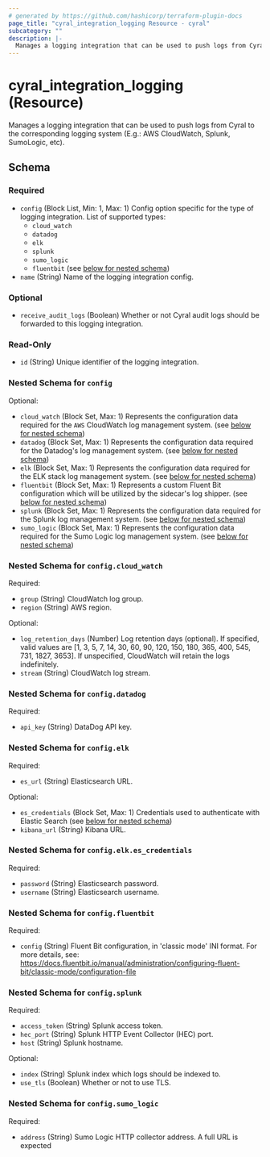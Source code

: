 ```yaml
---
# generated by https://github.com/hashicorp/terraform-plugin-docs
page_title: "cyral_integration_logging Resource - cyral"
subcategory: ""
description: |-
  Manages a logging integration that can be used to push logs from Cyral to the corresponding logging system (E.g.: AWS CloudWatch, Splunk, SumoLogic, etc).
---
```


# cyral_integration_logging (Resource)

Manages a logging integration that can be used to push logs from Cyral to the corresponding logging system (E.g.: AWS CloudWatch, Splunk, SumoLogic, etc).

<!-- schema generated by tfplugindocs -->

## Schema

### Required

- `config` (Block List, Min: 1, Max: 1) Config option specific for the type of logging integration. List of supported types:
  - `cloud_watch`
  - `datadog`
  - `elk`
  - `splunk`
  - `sumo_logic`
  - `fluentbit` (see [below for nested schema](#nestedblock--config))
- `name` (String) Name of the logging integration config.

### Optional

- `receive_audit_logs` (Boolean) Whether or not Cyral audit logs should be forwarded to this logging integration.

### Read-Only

- `id` (String) Unique identifier of the logging integration.

<a id="nestedblock--config"></a>

### Nested Schema for `config`

Optional:

- `cloud_watch` (Block Set, Max: 1) Represents the configuration data required for the `AWS` CloudWatch log management system. (see [below for nested schema](#nestedblock--config--cloud_watch))
- `datadog` (Block Set, Max: 1) Represents the configuration data required for the Datadog's log management system. (see [below for nested schema](#nestedblock--config--datadog))
- `elk` (Block Set, Max: 1) Represents the configuration data required for the ELK stack log management system. (see [below for nested schema](#nestedblock--config--elk))
- `fluentbit` (Block Set, Max: 1) Represents a custom Fluent Bit configuration which will be utilized by the sidecar's log shipper. (see [below for nested schema](#nestedblock--config--fluentbit))
- `splunk` (Block Set, Max: 1) Represents the configuration data required for the Splunk log management system. (see [below for nested schema](#nestedblock--config--splunk))
- `sumo_logic` (Block Set, Max: 1) Represents the configuration data required for the Sumo Logic log management system. (see [below for nested schema](#nestedblock--config--sumo_logic))

<a id="nestedblock--config--cloud_watch"></a>

### Nested Schema for `config.cloud_watch`

Required:

- `group` (String) CloudWatch log group.
- `region` (String) AWS region.

Optional:

- `log_retention_days` (Number) Log retention days (optional). If specified, valid values are [1, 3, 5, 7, 14, 30, 60, 90, 120, 150, 180, 365, 400, 545, 731, 1827, 3653]. If unspecified, CloudWatch will retain the logs indefinitely.
- `stream` (String) CloudWatch log stream.

<a id="nestedblock--config--datadog"></a>

### Nested Schema for `config.datadog`

Required:

- `api_key` (String) DataDog API key.

<a id="nestedblock--config--elk"></a>

### Nested Schema for `config.elk`

Required:

- `es_url` (String) Elasticsearch URL.

Optional:

- `es_credentials` (Block Set, Max: 1) Credentials used to authenticate with Elastic Search (see [below for nested schema](#nestedblock--config--elk--es_credentials))
- `kibana_url` (String) Kibana URL.

<a id="nestedblock--config--elk--es_credentials"></a>

### Nested Schema for `config.elk.es_credentials`

Required:

- `password` (String) Elasticsearch password.
- `username` (String) Elasticsearch username.

<a id="nestedblock--config--fluentbit"></a>

### Nested Schema for `config.fluentbit`

Required:

- `config` (String) Fluent Bit configuration, in 'classic mode' INI format. For more details, see: https://docs.fluentbit.io/manual/administration/configuring-fluent-bit/classic-mode/configuration-file

<a id="nestedblock--config--splunk"></a>

### Nested Schema for `config.splunk`

Required:

- `access_token` (String) Splunk access token.
- `hec_port` (String) Splunk HTTP Event Collector (HEC) port.
- `host` (String) Splunk hostname.

Optional:

- `index` (String) Splunk index which logs should be indexed to.
- `use_tls` (Boolean) Whether or not to use TLS.

<a id="nestedblock--config--sumo_logic"></a>

### Nested Schema for `config.sumo_logic`

Required:

- `address` (String) Sumo Logic HTTP collector address. A full URL is expected
